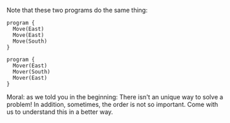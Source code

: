 Note that these two programs do the same thing:

```gobstones
program {
  Move(East)
  Move(East)
  Move(South)
}
```

```gobstones
program {
  Mover(East)
  Mover(South)
  Mover(East)
}
```
Moral: as we told you in the beginning: There isn't an unique way to solve a problem! In addition, sometimes, the order is not so important. Come with us to understand this in a better way.
